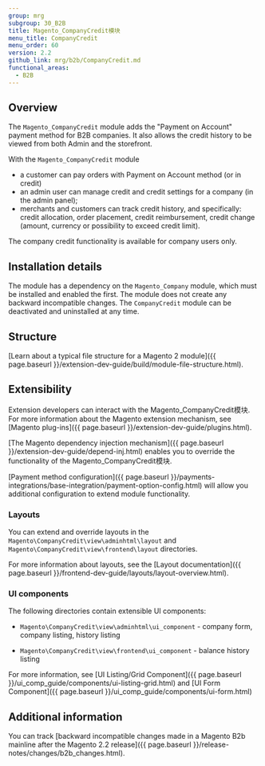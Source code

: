 ```yaml
---
group: mrg
subgroup: 30_B2B
title: Magento_CompanyCredit模块
menu_title: CompanyCredit
menu_order: 60
version: 2.2
github_link: mrg/b2b/CompanyCredit.md
functional_areas:
  - B2B
---
```


## Overview

The `Magento_CompanyCredit` module adds the "Payment on Account" payment method for B2B companies. It also allows the credit history to be viewed from both Admin and the storefront.

With the `Magento_CompanyCredit` module

- a customer can pay orders with Payment on Account method (or in credit)
- an admin user can manage credit and credit settings for a company (in the admin panel);
- merchants and customers can track credit history, and specifically: credit allocation, order placement, credit reimbursement, credit change (amount, currency or possibility to exceed credit limit).

The company credit functionality is available for company users only.

## Installation details

The module has a dependency on the `Magento_Company` module, which must be installed and enabled the first. The module does not create any backward incompatible changes. The `CompanyCredit` module can be deactivated and uninstalled at any time.

## Structure

[Learn about a typical file structure for a Magento 2 module]({{ page.baseurl }}/extension-dev-guide/build/module-file-structure.html).

## Extensibility

Extension developers can interact with the Magento_CompanyCredit模块. For more information about the Magento extension mechanism, see [Magento plug-ins]({{ page.baseurl }}/extension-dev-guide/plugins.html).

[The Magento dependency injection mechanism]({{ page.baseurl }}/extension-dev-guide/depend-inj.html) enables you to override the functionality of the Magento_CompanyCredit模块.

[Payment method configuration]({{ page.baseurl }}/payments-integrations/base-integration/payment-option-config.html) will allow you additional configuration to extend module functionality.

### Layouts

You can extend and override layouts in the `Magento\CompanyCredit\view\adminhtml\layout` and `Magento\CompanyCredit\view\frontend\layout` directories.

For more information about layouts, see the [Layout documentation]({{ page.baseurl }}/frontend-dev-guide/layouts/layout-overview.html).

### UI components

The following directories contain extensible UI components:

* `Magento\CompanyCredit\view\adminhtml\ui_component` -  company form, company listing, history listing

* `Magento\CompanyCredit\view\frontend\ui_component` - balance history listing

For more information, see [UI Listing/Grid Component]({{ page.baseurl }}/ui_comp_guide/components/ui-listing-grid.html) and [UI Form Component]({{ page.baseurl }}/ui_comp_guide/components/ui-form.html)

## Additional information

You can track [backward incompatible changes made in a Magento B2b mainline after the Magento 2.2 release]({{ page.baseurl }}/release-notes/changes/b2b_changes.html).
